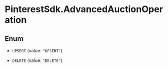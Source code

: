 # PinterestSdk.AdvancedAuctionOperation

## Enum


* `UPSERT` (value: `"UPSERT"`)

* `DELETE` (value: `"DELETE"`)


